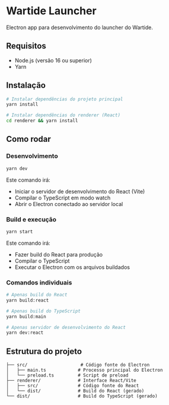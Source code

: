 # Wartide Launcher

Electron app para desenvolvimento do launcher do Wartide.

## Requisitos

- Node.js (versão 16 ou superior)
- Yarn

## Instalação

```bash
# Instalar dependências do projeto principal
yarn install

# Instalar dependências do renderer (React)
cd renderer && yarn install
```

## Como rodar

### Desenvolvimento
```bash
yarn dev
```
Este comando irá:
- Iniciar o servidor de desenvolvimento do React (Vite)
- Compilar o TypeScript em modo watch
- Abrir o Electron conectado ao servidor local

### Build e execução
```bash
yarn start
```
Este comando irá:
- Fazer build do React para produção
- Compilar o TypeScript
- Executar o Electron com os arquivos buildados

### Comandos individuais

```bash
# Apenas build do React
yarn build:react

# Apenas build do TypeScript
yarn build:main

# Apenas servidor de desenvolvimento do React
yarn dev:react
```

## Estrutura do projeto

```
├── src/                    # Código fonte do Electron
│   ├── main.ts            # Processo principal do Electron
│   └── preload.ts         # Script de preload
├── renderer/              # Interface React/Vite
│   ├── src/               # Código fonte do React
│   └── dist/              # Build do React (gerado)
└── dist/                  # Build do TypeScript (gerado)
```
